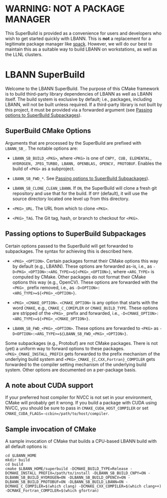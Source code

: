 # WARNING: NOT A PACKAGE MANAGER

This SuperBuild is provided as a convenience for users and developers
who wish to get started quickly with LBANN. This is **not** a replacement
for a legitimate package manager like
[spack](https://github.com/llnl/spack). However, we will do our best
to maintain this as a suitable way to build LBANN on workstations, as
well as the LLNL clusters.

# LBANN SuperBuild

Welcome to the LBANN SuperBuild. The purpose of this CMake framework
is to build third-party library dependencies of LBANN as well as LBANN
itself. The build system is exclusive by default; i.e., packages,
including LBANN, will not be built unless required. If a third-party
library is not built by this project, it must be provided via a
forwarded argument (see [Passing options to SuperBuild
Subpackages](#passing-options-to-superbuild-subpackages)).

## SuperBuild CMake Options

Arguments that are processed by the SuperBuild are prefixed with
`LBANN_SB_`. The notable options are:

- `LBANN_SB_BUILD_<PKG>`, where `<PKG>` is one of `CNPY, CUB,
  ELEMENTAL, HYDROGEN, JPEG_TURBO, LBANN, OPENBLAS, OPENCV,
  PROTOBUF`. Enables the build of `<PKG>` as a subproject.

- `LBANN_SB_FWD_*`. See [Passing options to SuperBuild
  Subpackages](#passing-options-to-superbuild-subpackages)).

- `LBANN_SB_CLONE_CLEAN_LBANN`. If `ON`, the SuperBuild will clone a
  fresh git repository and use that for the build. If `OFF` (default),
  it will use the source directory located one level up from this
  directory.

- `<PKG>_URL`. The URL from which to clone `<PKG>`.

- `<PKG>_TAG`. The Git tag, hash, or branch to checkout for `<PKG>`.

## Passing options to SuperBuild Subpackages

Certain options passed to the SuperBuild will get forwarded to
subpackages. The syntax for achieving this is described here.

- `<PKG>_<OPTION>`. Certain packages format their CMake options this
  way by default (e.g., LBANN). These options are forwarded as-is,
  i.e., as `-D<PKG>_<OPTION>:<ARG_TYPE>=${<PKG>_<OPTION>}`, where
  `<ARG_TYPE>` is computed by CMake. Other packages do not format
  their CMake options this way (e.g., OpenCV). These options are
  forwarded with the `<PKG>_` prefix removed, i.e., as
  `-D<OPTION>:<ARG_TYPE>=${<PKG>_<OPTION>}`.

- `<PKG>_<CMAKE_OPTION>`. `<CMAKE_OPTION>` is any option that starts
  with the word `CMAKE`, e.g., `CMAKE_C_COMIPLER` or
  `CMAKE_BUILD_TYPE`. These options are stripped of the `<PKG>_`
  prefix and forwarded, i.e.,
  `-D<CMAKE_OPTION>:<ARG_TYPE>=${<PKG>_<CMAKE_OPTION>}`.

- `LBANN_SB_FWD_<PKG>_<OPTION>`. These options are forwarded to
  `<PKG>` as `-D<OPTION>:<ARG_TYPE>=${LBANN_SB_FWD_<PKG>_<OPTION>}`.

Some subpackages (e.g., Protobuf) are not CMake packages. There is not
(yet) a uniform way to forward options to these
packages. `<PKG>_CMAKE_INSTALL_PREFIX` gets forwarded to the prefix
mechanism of the underlying build system and
`<PKG>_CMAKE_{C,CXX,Fortran}_COMPILER` gets forwarded to the compiler
setting mechanism of the underlying build system. Other options are
documented on a per-package basis.

## A note about CUDA support

If your preferred host compiler for NVCC is not set in your
environment, CMake will probably get it wrong. If you build a package
with CUDA using NVCC, you should be sure to pass in
`CMAKE_CUDA_HOST_COMPILER` or set
`CMAKE_CUDA_FLAGS=-ccbin=/path/to/host/compiler`.

## Sample invocation of CMake

A sample invocation of CMake that builds a CPU-based LBANN build with
all default options is:

```
cd $LBANN_HOME
mkdir build
cd build
cmake $LBANN_HOME/superbuild -DCMAKE_BUILD_TYPE=Release -DCMAKE_INSTALL_PREFIX=/path/to/install -DLBANN_SB_BUILD_CNPY=ON -DLBANN_SB_BUILD_HYDROGEN=ON -DLBANN_SB_BUILD_OPENCV=ON -DLBANN_SB_BUILD_PROTOBUF=ON -DLBANN_SB_BUILD_LBANN=ON -DCMAKE_C_COMPILER=$(which clang) -DCMAKE_CXX_COMPILER=$(which clang++) -DCMAKE_Fortran_COMPILER=$(which gfortran)
```

